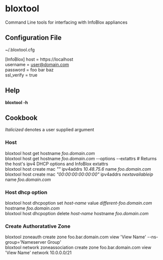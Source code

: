 # bloxtool
Command Line tools for interfacing with InfoBlox appliances

## Configuration File
~/.bloxtool.cfg

[InfoBlox]
host = https://localhost  
username = user@domain.com  
password = foo bar baz  
ssl_verify = true  

## Help
**bloxtool -h**   
## Cookbook
*Italicized* denotes a user supplied argument  
### Host
bloxtool host get hostname *foo.domain.com*  
bloxtool host get hostname *foo.domain.com* --options --extattrs  # Returns the host's ipv4 DHCP options and InfoBlox extattrs  
bloxtool host create mac *""* ipv4addrs *10.48.75.6* name *foo.domain.com*  
bloxtool host create mac *"00:00:00:00:00:00"* ipv4addrs *nextavailableip* name *foo.domain.com*  
### Host dhcp option
bloxtool host dhcpoption set *host-name* value *different-foo.domain.com* hostname *foo.domain.com*  
bloxtool host dhcpoption delete *host-name* hostname *foo.domain.com*  
### Create Authoratative Zone
bloxtool zoneauth create zone foo.bar.domain.com view 'View Name' --ns-group='Nameserver Group'  
bloxtool network zoneassociation create zone foo.bar.domain.com view 'View Name' network 10.0.0.0/21  

